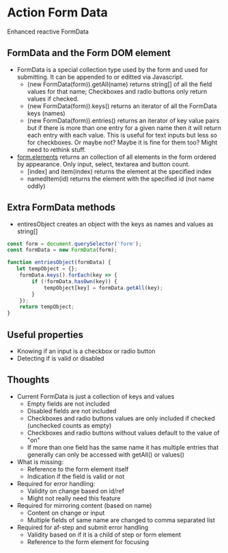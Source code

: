 # Action Form Data

Enhanced reactive FormData

## FormData and the Form DOM element

* FormData is a special collection type used by the form and used for submitting. It can be appended to or editted via Javascript.
  * (new FormData(form)).getAll(name) returns string[] of all the field values for that name; Checkboxes and radio buttons only return values if checked.
  * (new FormData(form)).keys() returns an iterator of all the FormData keys (names)
  * (new FormData(form)).entries() returns an iterator of key value pairs but if there is more than one entry for a given name then it will return each entry with each value. This is useful for text inputs but less so for checkboxes. Or maybe not? Maybe it is fine for them too? Might need to rethink stuff.
* [form.elements](https://www.w3schools.com/jsref/coll_form_elements.asp) returns an collection of all elements in the form ordered by appearance. Only input, select, textarea and button count.
  * [index] and item(index) returns the element at the specified index
  * namedItem(id) returns the element with the specified id (not name oddly)

## Extra FormData methods

* entiresObject creates an object with the keys as names and values as string[]

```javascript
const form = document.querySelector('form');
const formData = new FormData(form);

function entriesObject(formData) {
   let tempObject = {};
    formData.keys().forEach(key => {
        if (!formData.hasOwn(key)) {
            tempObject[key] = formData.getAll(key);
        }
    });
    return tempObject;
}
```

## Useful properties

* Knowing if an input is a checkbox or radio button
* Detecting if is valid or disabled

## Thoughts

* Current FormData is just a collection of keys and values
  * Empty fields are not included
  * Disabled fields are not included
  * Checkboxes and radio buttons values are only included if checked (unchecked counts as empty)
  * Checkboxes and radio buttons without values default to the value of "on"
  * If more than one field has the same name it has multiple entries that generally can only be accessed with getAll() or values()
* What is missing:
  * Reference to the form element itself
  * Indication if the field is valid or not
* Required for error handling:
  * Validity on change based on id/ref
  * Might not really need this feature
* Required for mirroring content (based on name)
  * Content on change or input
  * Multiple fields of same name are changed to comma separated list
* Required for af-step and submit error handling
  * Validity based on if it is a child of step or form element
  * Reference to the form element for focusing